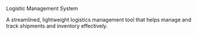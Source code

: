 Logistic Management System

A streamlined, lightweight logistics management tool that helps manage and track shipments and inventory effectively.

